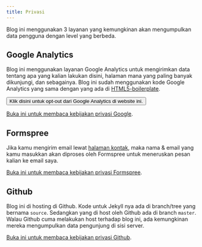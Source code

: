 ```yaml
---
title: Privasi
---
```

Blog ini menggunakan 3 layanan yang kemungkinan akan mengumpulkan data pengguna dengan level yang berbeda.

## Google Analytics

Blog ini menggunakan layanan Google Analytics untuk mengirimkan data tentang apa yang kalian lakukan disini, halaman mana yang paling banyak dikunjungi, dan sebagainya. Blog ini sudah menggunakan kode Google Analytics yang sama dengan yang ada di [HTML5-boilerplate](https://github.com/h5bp/html5-boilerplate/blob/master/dist/index.html#L33-L37).

<button class=".btn .btn--primary .btn--large" id="ga-op-out-button">Klik disini untuk opt-out dari Google Analytics di website ini.</button>

[Buka ini untuk membaca kebijakan privasi Google](https://policies.google.com/technologies/partner-sites?hl=id).

## Formspree

Jika kamu mengirim email lewat [halaman kontak](/kontak/), maka nama & email yang kamu masukkan akan diproses oleh Formspree untuk meneruskan pesan kalian ke email saya.

[Buka ini untuk membaca kebijakan privasi Formspree](https://formspree.io/legal/privacy-policy).

## Github

Blog ini di hosting di Github. Kode untuk Jekyll nya ada di branch/tree yang bernama `source`. Sedangkan yang di host oleh Github ada di branch `master`. Walau Github cuma melakukan host terhadap blog ini, ada kemungkinan mereka mengumpulkan data pengunjung di sisi server.

[Buka ini untuk membaca kebijakan privasi Github](https://docs.github.com/en/free-pro-team@latest/github/site-policy/github-privacy-statement).


